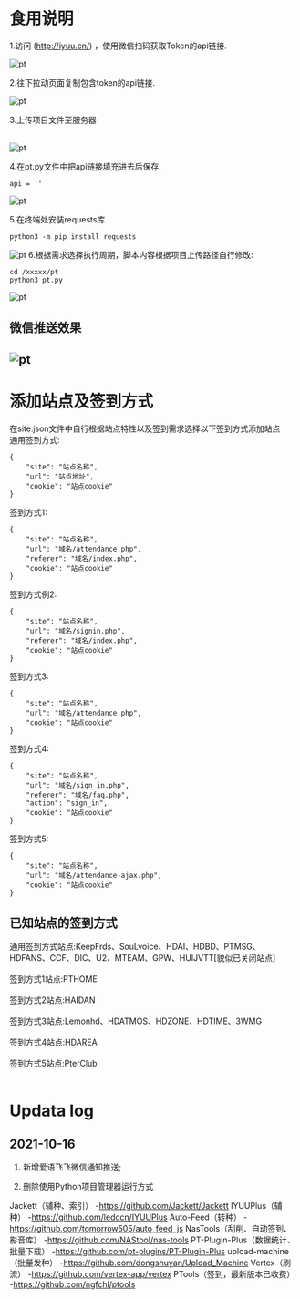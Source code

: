 # 食用说明
1.访问 (http://iyuu.cn/) ，使用微信扫码获取Token的api链接.

![pt](https://github.com/aLuvletter/pt_res/blob/main/images/2021101616404050.png)

2.往下拉动页面复制包含token的api链接.

![pt](https://github.com/aLuvletter/pt_res/blob/main/images/2021101616424205.png)

3.上传项目文件至服务器</br></br>

![pt](https://github.com/aLuvletter/pt_res/blob/main/images/2021101617141426.png)

4.在pt.py文件中把api链接填充进去后保存.
```
api = ''
```
![pt](https://github.com/aLuvletter/pt_res/blob/main/images/2021101617161603.png)

5.在终端处安装requests库
```
python3 -m pip install requests
```
![pt](https://github.com/aLuvletter/pt_res/blob/main/images/QQ%E6%88%AA%E5%9B%BE20210705181335.png)
6.根据需求选择执行周期，脚本内容根据项目上传路径自行修改:
```
cd /xxxxx/pt
python3 pt.py
```
![pt](https://github.com/aLuvletter/pt_res/blob/main/images/QQ%E6%88%AA%E5%9B%BE20210705181505.png)

<h2>微信推送效果<h2>

![pt](https://github.com/aLuvletter/pt_res/blob/main/images/042D032D23E73FD19B0F818993EF3E91.png)

# 添加站点及签到方式
在site.json文件中自行根据站点特性以及签到需求选择以下签到方式添加站点</br>
通用签到方式:
```
{
    "site": "站点名称",
    "url": "站点地址",
    "cookie": "站点cookie"
}
```
签到方式1:
```
{
    "site": "站点名称",
    "url": "域名/attendance.php",
    "referer": "域名/index.php",
    "cookie": "站点cookie"
}
```
签到方式例2:
```
{
    "site": "站点名称",
    "url": "域名/signin.php",
    "referer": "域名/index.php",
    "cookie": "站点cookie"
}
```
签到方式3:
```
{
    "site": "站点名称",
    "url": "域名/attendance.php",
    "cookie": "站点cookie"
}
```
签到方式4:
```
{
    "site": "站点名称",
    "url": "域名/sign_in.php",
    "referer": "域名/faq.php",
    "action": "sign_in",
    "cookie": "站点cookie"
}
```
签到方式5:
```
{
    "site": "站点名称",
    "url": "域名/attendance-ajax.php",
    "cookie": "站点cookie"
}
```
<h2>已知站点的签到方式</h2>
通用签到方式站点:KeepFrds、SouLvoice、HDAI、HDBD、PTMSG、HDFANS、CCF、DIC、U2、MTEAM、GPW、HUIJVTT[貌似已关闭站点]</br></br>
签到方式1站点:PTHOME</br></br>
签到方式2站点:HAIDAN</br></br>
签到方式3站点:Lemonhd、HDATMOS、HDZONE、HDTIME、3WMG</br></br>
签到方式4站点:HDAREA</br></br>
签到方式5站点:PterClub</br></br>

# Updata log
<h2>2021-10-16</h2>

1. 新增爱语飞飞微信通知推送;

2. 删除使用Python项目管理器运行方式


Jackett（辅种、索引）
-https://github.com/Jackett/Jackett
IYUUPlus（辅种）
-https://github.com/ledccn/IYUUPlus
Auto-Feed（转种）
-https://github.com/tomorrow505/auto_feed_js
NasTools（刮削、自动签到、影音库）
-https://github.com/NAStool/nas-tools
PT-Plugin-Plus（数据统计、批量下载）
-https://github.com/pt-plugins/PT-Plugin-Plus
upload-machine（批量发种）
-https://github.com/dongshuyan/Upload_Machine
Vertex（刷流）
-https://github.com/vertex-app/vertex
PTools（签到，最新版本已收费）
-https://github.com/ngfchl/ptools